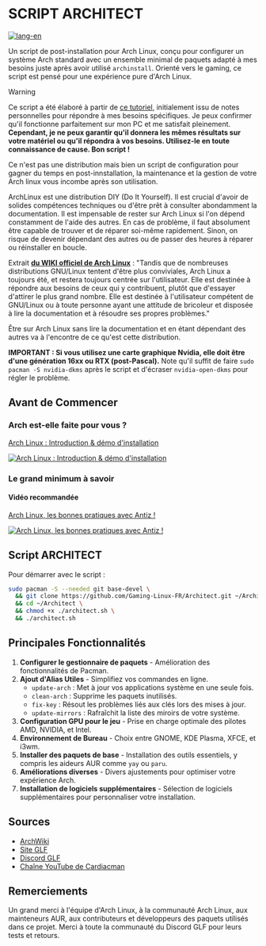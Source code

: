# SCRIPT ARCHITECT

[![lang-en](https://img.shields.io/badge/lang-en-blue.svg)](https://github.com/Cardiacman13/Architect/blob/main/README-EN.md)

Un script de post-installation pour Arch Linux, conçu pour configurer un système Arch standard avec un ensemble minimal de paquets adapté à mes besoins juste après avoir utilisé `archinstall`. Orienté vers le gaming, ce script est pensé pour une expérience pure d'Arch Linux.

> [!WARNING]
> Ce script a été élaboré à partir de [ce tutoriel](https://github.com/Cardiacman13/tuto-archlinux-fr), initialement issu de notes personnelles pour répondre à mes besoins spécifiques. Je peux confirmer qu'il fonctionne parfaitement sur mon PC et me satisfait pleinement. **Cependant, je ne peux garantir qu'il donnera les mêmes résultats sur votre matériel ou qu'il répondra à vos besoins. Utilisez-le en toute connaissance de cause. Bon script !**
>
> Ce n'est pas une distribution mais bien un script de configuration pour gagner du temps en post-innstallation, la maintenance et la gestion de votre Arch linux vous incombe après son utilisation.
> 
> ArchLinux est une distribution DIY (Do It Yourself). Il est crucial d'avoir de solides compétences techniques ou d'être prêt à consulter abondamment la documentation. Il est impensable de rester sur Arch Linux si l'on dépend constamment de l'aide des autres. En cas de problème, il faut absolument être capable de trouver et de réparer soi-même rapidement. Sinon, on risque de devenir dépendant des autres ou de passer des heures à réparer ou réinstaller en boucle.
>
> Extrait **[du WIKI officiel de Arch Linux](https://wiki.archlinux.org/title/Arch_Linux_(Fran%C3%A7ais))** : "Tandis que de nombreuses distributions GNU/Linux tentent d'être plus conviviales, Arch Linux a toujours été, et restera toujours centrée sur l'utilisateur. Elle est destinée à répondre aux besoins de ceux qui y contribuent, plutôt que d'essayer d'attirer le plus grand nombre. Elle est destinée à l'utilisateur compétent de GNU/Linux ou à toute personne ayant une attitude de bricoleur et disposée à lire la documentation et à résoudre ses propres problèmes."
>
> Être sur Arch Linux sans lire la documentation et en étant dépendant des autres va à l'encontre de ce qu'est cette distribution.
>
> **IMPORTANT : Si vous utilisez une carte graphique Nvidia, elle doit être d'une génération 16xx ou RTX (post-Pascal).** Note qu'il suffit de faire `sudo pacman -S nvidia-dkms` après le script et d'écraser `nvidia-open-dkms` pour régler le problème.

## Avant de Commencer

### Arch est-elle faite pour vous ?

[ Arch Linux : Introduction & démo d'installation ](https://www.youtube.com/watch?v=2B3Z0WiLT6A)

[![Arch Linux : Introduction & démo d'installation](https://img.youtube.com/vi/2B3Z0WiLT6A/0.jpg)](https://www.youtube.com/watch?v=2B3Z0WiLT6A)

### Le grand minimum à savoir

#### Vidéo recommandée

[Arch Linux, les bonnes pratiques avec Antiz !](https://youtu.be/4CiGmS3UM3Y?si=FARbltfaw2oXVBpO)

[![Arch Linux, les bonnes pratiques avec Antiz !](https://img.youtube.com/vi/4CiGmS3UM3Y/0.jpg)](https://youtu.be/4CiGmS3UM3Y?si=FARbltfaw2oXVBpO)

## Script ARCHITECT

Pour démarrer avec le script :

```bash
sudo pacman -S --needed git base-devel \
  && git clone https://github.com/Gaming-Linux-FR/Architect.git ~/Architect \
  && cd ~/Architect \
  && chmod +x ./architect.sh \
  && ./architect.sh
```

## Principales Fonctionnalités

1. **Configurer le gestionnaire de paquets** - Amélioration des fonctionnalités de Pacman.
2. **Ajout d'Alias Utiles** - Simplifiez vos commandes en ligne.
   - `update-arch` : Met à jour vos applications système en une seule fois.
   - `clean-arch` : Supprime les paquets inutilisés.
   - `fix-key` : Résout les problèmes liés aux clés lors des mises à jour.
   - `update-mirrors` : Rafraîchit la liste des miroirs de votre système.
3. **Configuration GPU pour le jeu** - Prise en charge optimale des pilotes AMD, NVIDIA, et Intel.
4. **Environnement de Bureau** - Choix entre GNOME, KDE Plasma, XFCE, et i3wm.
5. **Installer des paquets de base** - Installation des outils essentiels, y compris les aideurs AUR comme `yay` ou `paru`.
6. **Améliorations diverses** - Divers ajustements pour optimiser votre expérience Arch.
7. **Installation de logiciels supplémentaires** - Sélection de logiciels supplémentaires pour personnaliser votre installation.

## Sources

- [ArchWiki](https://wiki.archlinux.org/)
- [Site GLF](https://www.gaminglinux.fr/)
- [Discord GLF](http://discord.gg/EP3Jm8YMvj)
- [Chaîne YouTube de Cardiacman](https://www.youtube.com/@Cardiacman)

## Remerciements

Un grand merci à l'équipe d'Arch Linux, à la communauté Arch Linux, aux mainteneurs AUR, aux contributeurs et développeurs des paquets utilisés dans ce projet. Merci à toute la communauté du Discord GLF pour leurs tests et retours.
